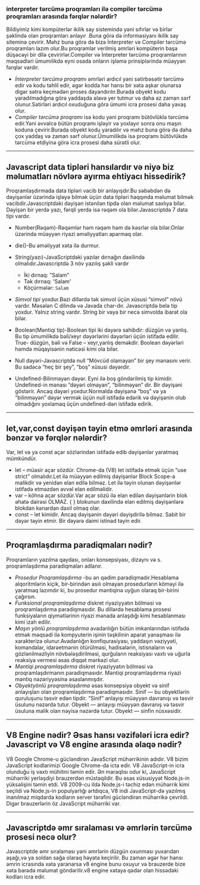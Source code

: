 ### interpreter tərcümə proqramları ilə compiler tərcümə proqramları arasında fərqlər nələrdir?
Bildiyimiz kimi kompüterlər ikilik say sistemində yəni sıfırlar və birlər şəklində olan proqramları  anlayır .Buna görə də informasiyanı ikilik say siteminə çevirir. Məhz buna görə də bizə İnterpreter və Compiler tərcümə proqramları lazım olur.Bu proqramlar verilmiş əmrləri kompüterin  başa düşəcəyi bir dilə çevirirlər.Compiler və İnterpreter tərcümə proqramlarının məqsədləri ümumilikdə eyni osada onların işləmə prinsiplərində müəyyən fərqlər vardır.
* _İnterpreter tərcümə proqramı_ əmrləri ardıcıl yəni sətirbəsətir tərcümə edir və kodu təhlil edir, əgər kodda hər hansı bir xəta aşkar olunarsa digər sətrə keçmədən proses dayandırılır.Burada obyekt kodu yaradılmadığına görə yaddaşda əlavə yer tutmur və daha az zaman sərf olunur.Sətirləri ardıcıl oxuduğuna görə ümumi icra prosesi daha yavaş olur.
* _Compiler tərcümə proqramı_ isə kodu yəni proqramı bütövlüklə tərcümə edir.Yəni əvvəlcə bütün proqramı işləyir və yoxlayır sonra onu maşın koduna çevirir.Burada obyekt kodu yaradılır və məhz buna görə də daha çox yaddaş və zaman sərf olunur.Ümumilikdə isə proqramı bütövlükdə tərcümə etdiyinə görə icra prosesi daha sürətli olur.


---


## Javascript data tipləri hansılardır və niyə biz məlumatları növlərə ayırma ehtiyacı hissedirik?
Proqramlaşdırmada data tipləri vacib bir anlayışdır.Bu səbəbdən də dəyişənlər üzərində işləyə bilmək üçün data tipləri haqqında məlumat bilmək vacibdir.Javascriptdəki dəyişən istənilən tipdə olan məlumat saxlıya bilər. Dəyişən bir yerdə yazı, fərqli yerdə isə rəqəm ola bilər.Javascriptdə 7 data tipi vardır.
* Number(Rəqəm)-Rəqəmlər həm rəqəm həm də kəsrlər ola bilər.Onlar üzərində müəyyən riyazi əməliyyatları aparmaq olar.
* die()-Bu əməliyyat xəta ilə durmur.
* String(yazı)-JavaScriptdəki yazılar dırnağın daxilində olmalıdır.Javascriptdə 3 növ yazılış şəkli vardır 
   *  İki dırnaq: ”Salam”
   *  Tək dırnaq: 'Salam'
   *  Köçürmələr: `Salam`

 * _Simvol tipi_ yoxdur.Bəzi dillərdə tək simvol üçün xüsusi “simvol” növü vardır. Məsələn C dilində və Javada char-dır. Javascriptdə belə tip yoxdur. Yalnız string vardır. String bir
vəya bir necə simvolda ibarət ola bilər.
 * Boolean(Məntiqi tip)-Boolean tipi iki dəyərə sahibdir: düzgün və yanlış. Bu tip ümumilikdə bəli/xeyr
dəyərlərini dəyərləri üçün istifadə edilir. True- düzgün, bəli   və False – xeyr,yanlış deməkdir. Boolean dəyərləri həmdə müqayisənin nəticəsi kimi ola bilər.
* Null dəyəri-Javascriptdə null “Mövcüd olamayan” bir şey mənasını verir. Bu sadəcə “heç bir şey”, “boş” xüsusi dəyərdir.
* Undefined-Bilinməyən dəyər. Eyni ilə boş göndərilmiş tip kimidir. Undefined-in mənası
“dəyəri olmayan”, “bilinməyən” dir. Bir dəyişəni göstərir. Ancaq dəyəri yoxdur.Normalda dəyişənə “boş” və ya “bilinməyən” dəyər vermək üçün null istifadə edərik və dəyişənin olub olmadığını yoxlamaq üçün undefined-dən istifadə edirik.


---
## let,var,const dəyişən təyin etmə əmrləri arasında bənzər və fərqlər nələrdir?
Var, let və ya const açar sözlərindən istifadə edib dəyişənlər yaratmaq
mümkündür.
* let – müasir açar sözdür. Chrome-da (V8) let istifadə etmək üçün “use strict” olmalıdır.Let ilə müəyyən edilmiş dəyişənlər Block Scope-a malikdir və yenidən elan edilə bilməz. 
Let ilə təyin olunan dəyişənlər istifadə etməzdən əvvəl elan edilməlidir.
* var – köhnə açar sözdür.Var açar sözü ilə elan edilən dəyişənlərin blok əhatə dairəsi OLMAZ.
{ } blokunun daxilində elan edilmiş dəyişənlərə blokdan kənardan daxil olmaq olar.
* const – let kimidir. Ancaq dəyişənin dəyəri dəyişdirilə bilməz.
Sabit bir dəyər təyin etmir. Bir dəyərə daimi istinad təyin edir.

---
## Proqramlaşdırma paradiqmaları nədir?
Proqramların yazılma qaydası, onları konsepsiyası, dizaynı və s. proqramlaşdırma paradiqmaları adlanır.
* _Prosedur Proqramlaşdırma_ -bu ən qədim paradiqmadır.Hesablama alqoritmlərin kiçik, bir-birindən asılı olmayan prosedurların köməyi ilə yaratmaq lazımdır ki, bu prosedur məntiqinə uyğun olaraq bir-birini çağırsın.
* _Funksional proqramlaşdırma_ diskret riyaziyyatın bölməsi və proqramlaşdırma paradiqmasıdır. Bu dillərdə hesablama prosesi funksiyaların qiymətlərinin riyazi mənada anlaşdığı kimi hesablanması kimi izah edilir.
* _Maşın yönlü proqramlaşdırma_ avadanlığın bütün imkanlarından istifadə etmək məqsədi ilə kompyuterin işinin təşkilinin aparat yanaşması ilə xarakterizə olunur.Avadanlığın konfiqurasiyası, yaddaşın vəziyyəti, komandalar, idarəetmənin ötürülməsi, hadisələrin, istisnaların və gözlənilməzliyin növbələşdirilməsi, qurğuların reaksiyası vaxtı və uğurla reaksiya vermesi əsas diqqət mərkəzi olur.
* _Məntiqi proqramlaşdırma_ diskret riyaziyyatın bölməsi və proqramlaşdırmanın paradiqmasıdır. Məntiqi proqramlaşdırma riyazi məntiq nəzəriyyəsinə əsaslanmışdır. 
* _Obyektyönlü proqramlaşdırma_  əsas konsepsiya obyekt və sinif anlayışları olan proqramlaşdırma paradiqmasıdır. Sinif — bu obyektlərin quruluşunu təsvir edən tipdir. “Sinif” anlayışı müəyyən davranışı və təsvir üsulunu nəzərdə tutur. Obyekt — anlayışı müəyyən davranış və təsvir üsuluna malik olan nəyisə nəzərdə tutur. Obyekt — sinfin nüsxəsidir.

---
## V8 Engine nədir? Əsas hansı vəzifələri icra edir? Javascript və V8 engine arasında əlaqə nədir?
 V8 Google Chrome-u gücləndirən JavaScript mühərrikinin adıdır. V8 bizim JavaScript kodlarimizi Google Chrome-da icta edir.
V8 JavaScript-in icra olunduğu iş vaxtı mühitini təmin edir. 
Ən maraqlısı odur ki, JavaScript mühərriki yerləşdiyi brauzerdən müstəqildir.
Bu əsas xüsusiyyət Node.js-in yüksəlişini təmin etdi.
V8 2009-cu ildə Node.js-i təchiz edən mühərrik kimi seçildi və Node.js-in populyarlığı artdıqca, V8 indi JavaScript-də yazılmış inanılmaz miqdarda kodların server tərəfini gücləndirən mühərrikə çevrildi.
Digər brauzerlərin öz JavaScript mühərriki var.

 ---
 ## Javascriptdə əmr sıralaması və əmrlərin tərcümə prosesi necə olur?
 Javascriptde əmr sıralaması yəni əmrlərin düzgün oxunması yuxarıdan aşağı,və ya soldan sağa olaraq həyata keçirilir.
Bu zaman əgər hər hansı əmrin icrasında xəta yaranarsa v8 engine bunu oxuyur və brauzerde bize xəta barədə məlumat göndərilir.v8 engine xətaya qədər olan  hissədəki kodları icra edir.